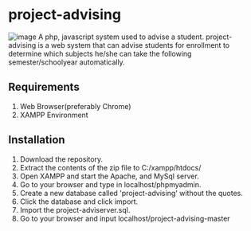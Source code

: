 # project-advising

![image](http://i63.tinypic.com/nebw8w.jpg)
A php, javascript system used to advise a student. project-advising is a web system
that can advise students for enrollment to determine which subjects he/she can take 
the following semester/schoolyear automatically.

## Requirements
1. Web Browser(preferably Chrome)
2. XAMPP Environment

## Installation
1. Download the repository.
2. Extract the contents of the zip file to C:/xampp/htdocs/
3. Open XAMPP and start the Apache, and MySql server.
4. Go to your browser and type in localhost/phpmyadmin.
5. Create a new database called 'project-advising' without the quotes.
6. Click the database and click import.
7. Import the project-adviserver.sql.
8. Go to your browser and input localhost/project-advising-master


